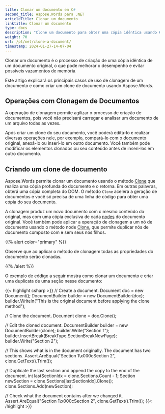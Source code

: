 ```yaml
---
title: Clonar um documento em C#
second_title: Aspose.Words para .NET
articleTitle: Clonar um documento
linktitle: Clonar um documento
type: docs
description: "Clone um documento para obter uma cópia idêntica usando C#. Ao criar uma cópia, os nós e as propriedades do documento original são clonados."
weight: 70
url: /pt/net/clone-a-document/
timestamp: 2024-01-27-14-07-04
---
```


Clonar um documento é o processo de criação de uma cópia idêntica de um documento original, o que pode melhorar o desempenho e evitar possíveis vazamentos de memória.

Este artigo explicará os principais casos de uso de clonagem de um documento e como criar um clone de documento usando Aspose.Words.

## Operações com Clonagem de Documentos

A operação de clonagem permite agilizar o processo de criação de documentos, pois você não precisará carregar e analisar um documento de um arquivo todas as vezes.

Após criar um clone do seu documento, você poderá editá-lo e realizar diversas operações nele, por exemplo, compará-lo com o documento original, anexá-lo ou inseri-lo em outro documento. Você também pode modificar os elementos clonados ou seu conteúdo antes de inseri-los em outro documento.

## Criando um clone de documento

Aspose.Words permite clonar um documento usando o método [Clone](https://reference.aspose.com/words/net/aspose.words/document/clone/) que realiza uma cópia profunda do documento e o retorna. Em outras palavras, obterá uma cópia completa do DOM. O método `Clone` acelera a geração de documentos e você só precisa de uma linha de código para obter uma cópia do seu documento.

A clonagem produz um novo documento com o mesmo conteúdo do original, mas com uma cópia exclusiva de cada [nodes](https://reference.aspose.com/words/net/aspose.words/node/) do documento original. Você também pode aplicar a operação de clonagem a um nó de documento usando o método node [Clone](https://reference.aspose.com/words/net/aspose.words/node/clone/), que permite duplicar nós de documento composto com e sem seus nós filhos.

{{% alert color="primary" %}}

Observe que ao aplicar o método de clonagem todas as propriedades do documento serão clonadas.

{{% /alert %}}

O exemplo de código a seguir mostra como clonar um documento e criar uma duplicata de uma seção nesse documento:

{{< highlight csharp >}}
// Create a document.
Document doc = new Document();
DocumentBuilder builder = new DocumentBuilder(doc);
builder.Writeln("This is the original document before applying the clone method"); 

// Clone the document.
Document clone = doc.Clone();

// Edit the cloned document.
DocumentBuilder builder = new DocumentBuilder(clone);
builder.Write("Section 1");
builder.InsertBreak(BreakType.SectionBreakNewPage);
builder.Write("Section 2");

// This shows what is in the document originally. The document has two sections.
Assert.AreEqual("Section 1\x000cSection 2", clone.GetText().Trim());

// Duplicate the last section and append the copy to the end of the document.
int lastSectionIdx = clone.Sections.Count - 1;
Section newSection = clone.Sections[lastSectionIdx].Clone();
clone.Sections.Add(newSection);

// Check what the document contains after we changed it.
Assert.AreEqual("Section 1\x000cSection 2", clone.GetText().Trim());
{{< /highlight >}}
